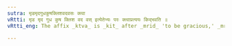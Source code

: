 ```yaml
---
sutra: मृडमृदगुधकुषक्लिशवदवसः क्त्वा
vRtti: मृड मृद गुध कुष क्लिश वद वस् इत्येतेभ्यः परः क्त्वाप्रत्ययः किद्भवति ॥
vRtti_eng: The affix _ktva_ is _kit_ after _mrid_ 'to be gracious,' _mrid_ ' to squeeze,' _gudh_ 'to wrap up,' _kush_ 'to tear,' _klis_ 'to suffer,' _vad_ 'to speak' and _vas_ 'to dwell.'

---
```

